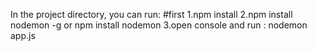 In the project directory, you can run:
#first
1.npm install
2.npm install nodemon -g or npm install nodemon
3.open console and run : nodemon app.js


